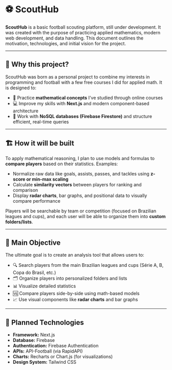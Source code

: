 # ⚽ ScoutHub
**ScoutHub** is a basic football scouting platform, still under development. It was created with the purpose of practicing applied mathematics, modern web development, and data handling. This document outlines the motivation, technologies, and initial vision for the project.

---

## 📌 Why this project?

ScoutHub was born as a personal project to combine my interests in programming and football with a few free courses I did for applied math. It is designed to:

- 🧠 Practice **mathematical concepts** I've studied through online courses
- 💻 Improve my skills with **Next.js** and modern component-based architecture
- 🔗 Work with **NoSQL databases (Firebase Firestore)** and structure efficient, real-time queries

---

## 🏗️ How it will be built

To apply mathematical reasoning, I plan to use models and formulas to **compare players** based on their statistics. Examples:

- Normalize raw data like goals, assists, passes, and tackles using **z-score or min-max scaling**
- Calculate **similarity vectors** between players for ranking and comparison
- Display **radar charts**, bar graphs, and positional data to visually compare performance

Players will be searchable by team or competition (focused on Brazilian leagues and cups), and each user will be able to organize them into **custom folders/lists**.

---

## 🎯 Main Objective

The ultimate goal is to create an analysis tool that allows users to:

- 🔍 Search players from the main Brazilian leagues and cups (Série A, B, Copa do Brasil, etc.)
- 🗂️ Organize players into personalized folders and lists
- 📊 Visualize detailed statistics
- 🆚 Compare players side-by-side using math-based models
- 📈 Use visual components like **radar charts** and bar graphs

---

## 🔧 Planned Technologies

- **Framework:** Next.js
- **Database:** Firebase
- **Authentication:** Firebase Authentication
- **APIs:** API-Football (via RapidAPI)
- **Charts:** Recharts or Chart.js (for visualizations)
- **Design System:** Tailwind CSS
